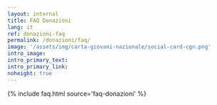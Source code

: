 ```yaml
---
layout: internal
title: FAQ Donazioni
lang: it
ref: donazioni-faq
permalink: /donazioni/faq/
image: '/assets/img/carta-giovani-nazionale/social-card-cgn.png'
intro_image:
intro_primary_text:
intro_primary_link:
noheight: true
---
```


{% include faq.html source='faq-donazioni' %}
